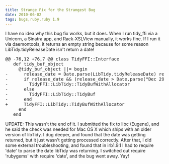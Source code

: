 ```yaml
---
title: Strange Fix for the Strangest Bug
date: 2010-06-02
tags: bugs,ruby,ruby 1.9
---
```

I have no idea why this bug fix works, but it does. When I run tidy_ffi via a Unicorn, a Sinatra app, and Rack-XSLView manually, it works fine. If I run it via daemontools, it returns an empty string because for some reason LibTidy.tidyReleaseDate isn't return a date!

<pre class="sh_diff">
@@ -76,12 +76,7 @@ class TidyFFI::Interface
   def tidy_buf_object
     @tidy_buf_object ||= begin
-      release_date = Date.parse(LibTidy.tidyReleaseDate) rescue nil
-      if release_date && (release_date > Date.parse("Dec 29 2006"))
-        TidyFFI::LibTidy::TidyBufWithAllocator
-      else
-        TidyFFI::LibTidy::TidyBuf
-      end
+      TidyFFI::LibTidy::TidyBufWithAllocator
     end
   end
</pre>

UPDATE: This wasn't the end of it. I submitted the fix to libc (Eugene), and he said the check was needed for Mac OS X which ships with an older version of libTidy. I dug deeper, and found that the date was getting returned, but it just wasn't getting processed correctly. After that, I did some external troubleshooting, and found that in irb1.9.1 I had to require 'date' to parse the date libTidy was returning. I switched out require 'rubygems' with require 'date', and the bug went away. Yay!


